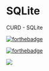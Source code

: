 # SQLite
CURD - SQLite

[![forthebadge](https://forthebadge.com/images/badges/built-for-android.svg)](https://forthebadge.com)

[![forthebadge](https://forthebadge.com/images/badges/built-with-love.svg)](https://forthebadge.com)

<a href="https://github.com/arifzayn/SQLite"><img src="https://forthebadge.com/images/badges/built-with-love.svg" /></a>
